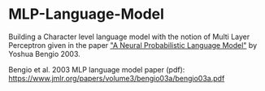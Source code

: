 # MLP-Language-Model
Building a Character level language model with the notion of Multi Layer Perceptron given in the paper ["A Neural Probabilistic Language Model"](https://www.jmlr.org/papers/volume3/bengio03a/bengio03a.pdf) by Yoshua Bengio 2003.

Bengio et al. 2003 MLP language model paper (pdf): https://www.jmlr.org/papers/volume3/bengio03a/bengio03a.pdf
